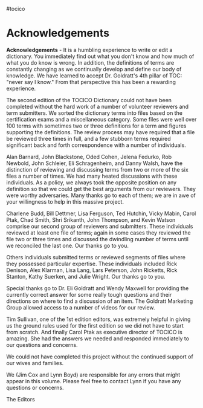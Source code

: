 #tocico

# Acknowledgements

<b>Acknowledgements</b> - 
It is a humbling experience to write or edit a dictionary.  You immediately find out what you don't know and how much of what you do know is wrong.  In addition, the definitions of terms are constantly changing as we continually develop and define our body of knowledge.  We have learned to accept Dr. Goldratt's 4th pillar of TOC:  "never say I know."  From that perspective this has been a rewarding experience.

The second edition of the TOCICO Dictionary could not have been completed without the hard work of a number of volunteer reviewers and term submitters.  We sorted the dictionary terms into files based on the certification exams and a miscellaneous category.  Some files were well over 100 terms with sometimes two or three definitions for a term and figures supporting the definitions.  The review process may have required that a file be reviewed three times in full, and a few stubborn terms required significant back and forth correspondence with a number of individuals.

Alan Barnard, John Blackstone, Oded Cohen, Jelena Fedurko, Rob Newbold, John Schleier, Eli Schragenheim, and Danny Walsh, have the distinction of reviewing and discussing terms from two or more of the six files a number of times.  We had many heated discussions with these individuals.  As a policy, we always took the opposite position on any definition so that we could get the best arguments from our reviewers.  They were worthy adversaries.  Many thanks go to each of them; we are in awe of your willingness to help in this massive project.

Charlene Budd, Bill Dettmer, Lisa Ferguson, Ted Hutchin, Vicky Mabin, Carol Ptak, Chad Smith, Shri Srikanth, John Thompson, and Kevin Watson comprise our second group of reviewers and submitters.  These individuals reviewed at least one file of terms; again in some cases they reviewed the file two or three times and discussed the dwindling number of terms until we reconciled the last one. Our thanks go to you.

Others individuals submitted terms or reviewed segments of files where they possessed particular expertise.  These individuals included Rick Denison, Alex Klarman, Lisa Lang, Lars Peterson, John Ricketts, Rick Stanton, Kathy Suerken, and Julie Wright.  Our thanks go to you.
  
Special thanks go to Dr. Eli Goldratt and Wendy Maxwell for providing the currently correct answer for some really tough questions and their directions on where to find a discussion of an item. The Goldratt Marketing Group allowed access to a number of videos for our review.
 
Tim Sullivan, one of the 1st edition editors, was extremely helpful in giving us the ground rules used for the first edition so we did not have to start from scratch.  And finally Carol Ptak as executive director of TOCICO is amazing.  She had the answers we needed and responded immediately to our questions and concerns.

We could not have completed this project without the continued support of our wives and families.

We (Jim Cox and Lynn Boyd) are responsible for any errors that might appear in this volume.  Please feel free to contact Lynn if you have any questions or concerns.
 
The Editors






